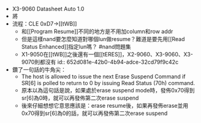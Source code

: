 - X3-9060 Datasheet Auto 1.0
- 將
- 流程：CLE 0xD7->[[tWB]]
	- 和[[Program Resume]]不同的地方是不用加column和row addr
	- 但是這樣nand要怎麼知道對哪個lun做resume？難道是要先用[[Read Status Enhanced]]指定lun嗎？ #nand問題集
	- X1-9050在[[tWB]]之後還有一個[[tERES]]，X2-9060、X3-9060、X3-9070則都沒有
	  id:: 652d081e-42b0-4b94-adce-32cd79f9c42c
- 鑽了一句話的牛角尖：
	- The host is allowed to issue the next Erase Suspend Command if SR[6] is polled to return to 0 by issuing Read Status (70h) command.
	- 原本以為這句話是說，如果處於erase suspend mode時，發佈0x70得到sr[6]為0時，就可以再發佈第二次erase suspend
	- 後來仔細想想它意思應該是：erase resume後，如果再發佈erase並用0x70得到sr[6]為0的話，就可以再發佈第二次erase suspend